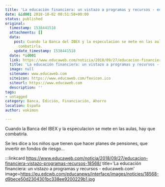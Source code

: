 ```yaml
---
title: 'La educación financiera: un vistazo a programas y recursos - educaweb.com'
date: &id001 2018-10-02 00:51:58+00:00
status: published
original:
  timestamp: 1538441518
  attachments: []
  data:
    post: Cuando la Banca del IBEX y la especulacion se mete en las aulas, hay que
      combatirla.
    update_timestamp: 1538441518
  date: *id001
  link: https://www.educaweb.com/noticia/2018/09/27/educacion-financiera-vistazo-programas-recursos-18568/
  title: 'La educación financiera: un vistazo a programas y recursos - educaweb.com'
  image: null
  sitename: www.educaweb.com
  siteicon: https://www.educaweb.com/favicon.ico
  siteurl: https://www.educaweb.com
  description: ''
tags:
- untagged
category: Banca, Edición, Financiación, Ahorro
location: España
author: vokimon

---
```

Cuando la Banca del IBEX y la especulacion se mete en las aulas, hay que combatirla.

Se les dice a los niños que tienen que hacer planes de pensiones,
que invertir en fondos de riesgo...

:::linkcard https://www.educaweb.com/noticia/2018/09/27/educacion-financiera-vistazo-programas-recursos-18568/ title='La educación financiera: un vistazo a programas y recursos - educaweb.com' image=https://eu.edcwb.com/educanews/interface/images/noticies/18568-d9bece50d2304301bc338ee9200229b1.jpg


